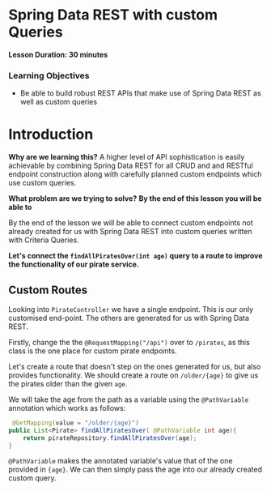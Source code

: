 # Spring Data REST with custom Queries

**Lesson Duration: 30 minutes**

### Learning Objectives
- Be able to build robust REST APIs that make use of Spring Data REST as well as custom queries


# Introduction
**Why are we learning this?** A higher level of API sophistication is easily achievable by combining Spring Data REST for all CRUD and and RESTful endpoint construction along with carefully planned custom endpoints which use custom queries.

**What problem are we trying to solve?** **By the end of this lesson you will be able to**

By the end of the lesson we will be able to connect custom endpoints not already created for us with Spring Data REST into custom queries written with Criteria Queries.

**Let's connect the `findAllPiratesOver(int age)` query to a route to improve the functionality of our pirate service.**

##  Custom Routes

Looking into `PirateController` we have a single endpoint. This is our only customised end-point. The others are generated for us with Spring Data REST.

Firstly, change the the `@RequestMapping("/api")` over to `/pirates`, as this class is the one place for custom pirate endpoints.

Let's create a route that doesn't step on the ones generated for us, but also provides functionality. We should create a route on `/older/{age}` to give us the pirates older than the given `age`.

We will take the age from the path as a variable using the `@PathVariable` annotation which works as follows:

```java
 @GetMapping(value = "/older/{age}")
public List<Pirate> findAllPiratesOver( @PathVariable int age){
    return pirateRepository.findAllPiratesOver(age);
}
```

`@PathVariable` makes the annotated variable's value that of the one provided in `{age}`. We can then simply pass the age into our already created custom query.
